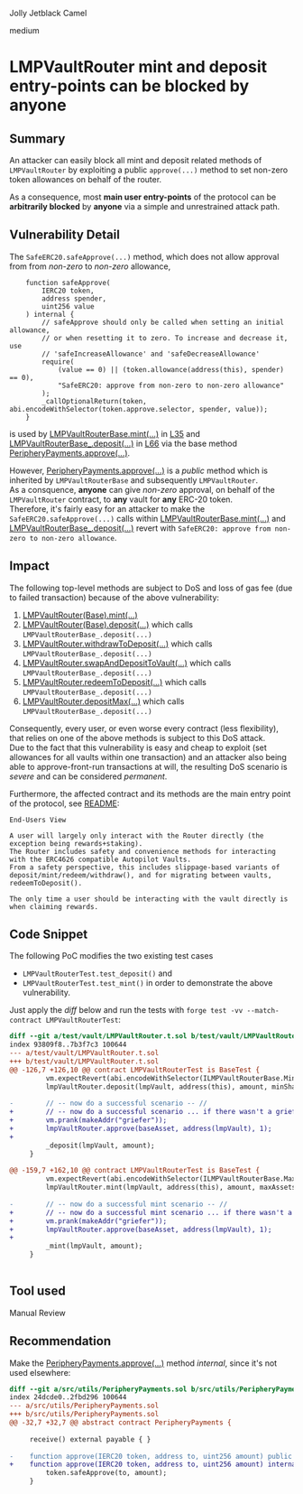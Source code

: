 Jolly Jetblack Camel

medium

# LMPVaultRouter mint and deposit entry-points can be blocked by anyone
## Summary

An attacker can easily block all mint and deposit related methods of  `LMPVaultRouter` by exploiting a public `approve(...)` method to set non-zero token allowances on behalf of the router.   

As a consequence, most **main user entry-points** of the protocol can be **arbitrarily blocked** by **anyone** via a simple and unrestrained attack path.

## Vulnerability Detail

The `SafeERC20.safeApprove(...)` method, which does not allow approval from from *non-zero* to *non-zero* allowance,
```solidity
    function safeApprove(
        IERC20 token,
        address spender,
        uint256 value
    ) internal {
        // safeApprove should only be called when setting an initial allowance,
        // or when resetting it to zero. To increase and decrease it, use
        // 'safeIncreaseAllowance' and 'safeDecreaseAllowance'
        require(
            (value == 0) || (token.allowance(address(this), spender) == 0),
            "SafeERC20: approve from non-zero to non-zero allowance"
        );
        _callOptionalReturn(token, abi.encodeWithSelector(token.approve.selector, spender, value));
    }
```
is used by [LMPVaultRouterBase.mint(...)](https://github.com/Tokemak/v2-core-audit-2023-07-14/blob/62445b8ee3365611534c96aef189642b721693bf/src/vault/LMPVaultRouterBase.sol#L22-L41) in [L35](https://github.com/Tokemak/v2-core-audit-2023-07-14/blob/62445b8ee3365611534c96aef189642b721693bf/src/vault/LMPVaultRouterBase.sol#L35) and [LMPVaultRouterBase_.deposit(...)](https://github.com/Tokemak/v2-core-audit-2023-07-14/blob/62445b8ee3365611534c96aef189642b721693bf/src/vault/LMPVaultRouterBase.sol#L59-L70) in [L66](https://github.com/Tokemak/v2-core-audit-2023-07-14/blob/62445b8ee3365611534c96aef189642b721693bf/src/vault/LMPVaultRouterBase.sol#L66) via the base method [PeripheryPayments.approve(...)](https://github.com/Tokemak/v2-core-audit-2023-07-14/blob/62445b8ee3365611534c96aef189642b721693bf/src/utils/PeripheryPayments.sol#L35-L37).  

However, [PeripheryPayments.approve(...)](https://github.com/Tokemak/v2-core-audit-2023-07-14/blob/62445b8ee3365611534c96aef189642b721693bf/src/utils/PeripheryPayments.sol#L35-L37) is a *public* method which is inherited by `LMPVaultRouterBase` and subsequently `LMPVaultRouter`.  
As a consquence, **anyone** can give *non-zero* approval, on behalf of the `LMPVaultRouter` contract, to **any** vault for **any** ERC-20 token.  
Therefore, it's fairly easy for an attacker to make the `SafeERC20.safeApprove(...)` calls within [LMPVaultRouterBase.mint(...)](https://github.com/Tokemak/v2-core-audit-2023-07-14/blob/62445b8ee3365611534c96aef189642b721693bf/src/vault/LMPVaultRouterBase.sol#L22-L41) and [LMPVaultRouterBase_.deposit(...)](https://github.com/Tokemak/v2-core-audit-2023-07-14/blob/62445b8ee3365611534c96aef189642b721693bf/src/vault/LMPVaultRouterBase.sol#L59-L70) revert with `SafeERC20: approve from non-zero to non-zero allowance`.

## Impact

The following top-level methods are subject to DoS and loss of gas fee (due to failed transaction) because of the above vulnerability:
1. [LMPVaultRouter(Base).mint(...)](https://github.com/Tokemak/v2-core-audit-2023-07-14/blob/62445b8ee3365611534c96aef189642b721693bf/src/vault/LMPVaultRouterBase.sol#L22-L41)
2. [LMPVaultRouter(Base).deposit(...)](https://github.com/Tokemak/v2-core-audit-2023-07-14/blob/62445b8ee3365611534c96aef189642b721693bf/src/vault/LMPVaultRouterBase.sol#L43-L57) which calls `LMPVaultRouterBase_.deposit(...)`
3. [LMPVaultRouter.withdrawToDeposit(...)](https://github.com/Tokemak/v2-core-audit-2023-07-14/blob/62445b8ee3365611534c96aef189642b721693bf/src/vault/LMPVaultRouter.sol#L26-L37) which calls `LMPVaultRouterBase_.deposit(...)`
4. [LMPVaultRouter.swapAndDepositToVault(...)](https://github.com/Tokemak/v2-core-audit-2023-07-14/blob/62445b8ee3365611534c96aef189642b721693bf/src/vault/LMPVaultRouter.sol#L39-L60) which calls `LMPVaultRouterBase_.deposit(...)`
5. [LMPVaultRouter.redeemToDeposit(...)](https://github.com/Tokemak/v2-core-audit-2023-07-14/blob/62445b8ee3365611534c96aef189642b721693bf/src/vault/LMPVaultRouter.sol#L62-L73) which calls `LMPVaultRouterBase_.deposit(...)`
6. [LMPVaultRouter.depositMax(...)](https://github.com/Tokemak/v2-core-audit-2023-07-14/blob/62445b8ee3365611534c96aef189642b721693bf/src/vault/LMPVaultRouter.sol#L75-L87) which calls `LMPVaultRouterBase_.deposit(...)`

Consequently, every user, or even worse every contract (less flexibility), that relies on one of the above methods is subject to this DoS attack.  
Due to the fact that this vulnerability is easy and cheap to exploit (set allowances for all vaults within one transaction) and an attacker also being able to approve-front-run transactions at will, the resulting DoS scenario is *severe* and can be considered *permanent*.  

Furthermore, the affected contract and its methods are the main entry point of the protocol, see [README](https://github.com/Tokemak/v2-core-audit-2023-07-14/tree/62445b8ee3365611534c96aef189642b721693bf):
```text
End-Users View

A user will largely only interact with the Router directly (the exception being rewards+staking).
The Router includes safety and convenience methods for interacting with the ERC4626 compatible Autopilot Vaults.
From a safety perspective, this includes slippage-based variants of deposit/mint/redeem/withdraw(), and for migrating between vaults, redeemToDeposit().

The only time a user should be interacting with the vault directly is when claiming rewards.
```

## Code Snippet

The following PoC modifies the two existing test cases
* `LMPVaultRouterTest.test_deposit()` and
* `LMPVaultRouterTest.test_mint()`
in order to demonstrate the above vulnerability.  

Just apply the *diff* below and run the tests with `forge test -vv --match-contract LMPVaultRouterTest`:
```diff
diff --git a/test/vault/LMPVaultRouter.t.sol b/test/vault/LMPVaultRouter.t.sol
index 93809f8..7b3f7c3 100644
--- a/test/vault/LMPVaultRouter.t.sol
+++ b/test/vault/LMPVaultRouter.t.sol
@@ -126,7 +126,10 @@ contract LMPVaultRouterTest is BaseTest {
         vm.expectRevert(abi.encodeWithSelector(ILMPVaultRouterBase.MinSharesError.selector));
         lmpVaultRouter.deposit(lmpVault, address(this), amount, minSharesExpected);
 
-        // -- now do a successful scenario -- //
+        // -- now do a successful scenario ... if there wasn't a griefer -- //
+        vm.prank(makeAddr("griefer"));
+        lmpVaultRouter.approve(baseAsset, address(lmpVault), 1);
+
         _deposit(lmpVault, amount);
     }
 
@@ -159,7 +162,10 @@ contract LMPVaultRouterTest is BaseTest {
         vm.expectRevert(abi.encodeWithSelector(ILMPVaultRouterBase.MaxAmountError.selector));
         lmpVaultRouter.mint(lmpVault, address(this), amount, maxAssets);
 
-        // -- now do a successful mint scenario -- //
+        // -- now do a successful mint scenario ... if there wasn't a griefer -- //
+        vm.prank(makeAddr("griefer"));
+        lmpVaultRouter.approve(baseAsset, address(lmpVault), 1);
+
         _mint(lmpVault, amount);
     }
 
```

## Tool used

Manual Review

## Recommendation

Make the [PeripheryPayments.approve(...)](https://github.com/Tokemak/v2-core-audit-2023-07-14/blob/62445b8ee3365611534c96aef189642b721693bf/src/utils/PeripheryPayments.sol#L35-L37)  method *internal*, since it's not used elsewhere:

```diff
diff --git a/src/utils/PeripheryPayments.sol b/src/utils/PeripheryPayments.sol
index 24dcde0..2fbd296 100644
--- a/src/utils/PeripheryPayments.sol
+++ b/src/utils/PeripheryPayments.sol
@@ -32,7 +32,7 @@ abstract contract PeripheryPayments {
 
     receive() external payable { }
 
-    function approve(IERC20 token, address to, uint256 amount) public payable {
+    function approve(IERC20 token, address to, uint256 amount) internal {
         token.safeApprove(to, amount);
     }
 

```
 
